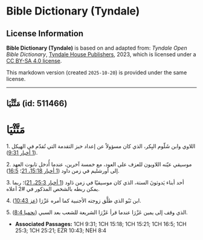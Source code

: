 # Bible Dictionary (Tyndale)

## License Information

**Bible Dictionary (Tyndale)** is based on and adapted from: _Tyndale Open Bible Dictionary_, [Tyndale House Publishers](https://tyndaleopenresources.com/), 2023, which is licensed under a [CC BY-SA 4.0 license](https://creativecommons.org/licenses/by-sa/4.0/legalcode.en).

This markdown version (created `2025-10-20`) is provided under the same license.



--------------------------------

## مَتَّثْيَا (id: 511466)

مَتَّثْيَا
==========

1\. اللاوي وابن شَلّوم البِكر، الذي كان مسؤولاً عن إعداد خبز التقدمة التي تُقدّم في الهيكل ([1 أخبار 9:31](https://ref.ly/1Chr9:31)).

2\. موسيقي عيّنه اللاويون للعزف على العود، مع خمسة آخرين، عندما أُدخل تابوت العهد إلى أورشليم في زمن داود ([1 أخبار 15:18، 21](https://ref.ly/1Chr15:18,1Chr15:21)؛ [16:5](https://ref.ly/1Chr16:5)).

3\. أحد أبناء يَدوثونَ الستة، الذي كان موسيقيًا في زمن دَاود ([1 أخبار 25:3، 21](https://ref.ly/1Chr25:3,1Chr25:21))؛ ربما يمكن ربطه بالشخص المذكور في \#2 أعلاه.

4\. ابن نَبُو الذي طلَّق زوجته الأجنبية كما أمره عَزْرَا ([عز 10:43](https://ref.ly/Ezra10:43)).

5\. الذي وقف إلى يمين عَزْرَا عندما قرأ عَزْرَا الشريعة للشعب بعد السبي ([نحميا 8:4](https://ref.ly/Neh8:4)).

* **Associated Passages:** 1CH 9:31; 1CH 15:18; 1CH 15:21; 1CH 16:5; 1CH 25:3; 1CH 25:21; EZR 10:43; NEH 8:4


